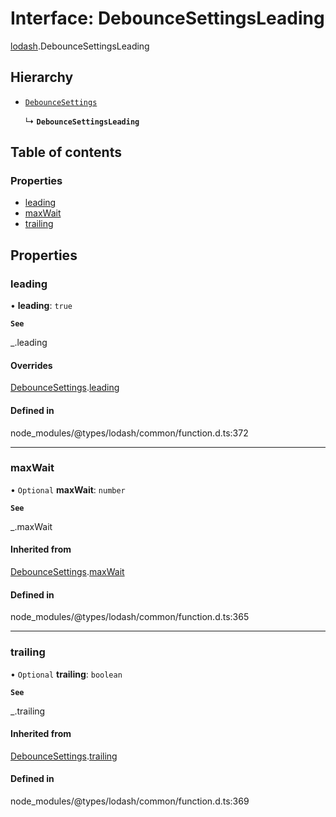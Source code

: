 # Interface: DebounceSettingsLeading

[lodash](../modules/lodash.md).DebounceSettingsLeading

## Hierarchy

- [`DebounceSettings`](lodash.DebounceSettings.md)

  ↳ **`DebounceSettingsLeading`**

## Table of contents

### Properties

- [leading](lodash.DebounceSettingsLeading.md#leading)
- [maxWait](lodash.DebounceSettingsLeading.md#maxwait)
- [trailing](lodash.DebounceSettingsLeading.md#trailing)

## Properties

### leading

• **leading**: `true`

**`See`**

\_.leading

#### Overrides

[DebounceSettings](lodash.DebounceSettings.md).[leading](lodash.DebounceSettings.md#leading)

#### Defined in

node_modules/@types/lodash/common/function.d.ts:372

---

### maxWait

• `Optional` **maxWait**: `number`

**`See`**

\_.maxWait

#### Inherited from

[DebounceSettings](lodash.DebounceSettings.md).[maxWait](lodash.DebounceSettings.md#maxwait)

#### Defined in

node_modules/@types/lodash/common/function.d.ts:365

---

### trailing

• `Optional` **trailing**: `boolean`

**`See`**

\_.trailing

#### Inherited from

[DebounceSettings](lodash.DebounceSettings.md).[trailing](lodash.DebounceSettings.md#trailing)

#### Defined in

node_modules/@types/lodash/common/function.d.ts:369

